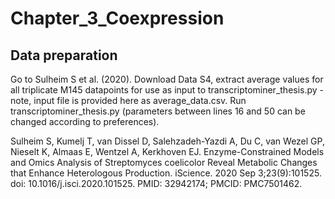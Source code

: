 # Chapter_3_Coexpression
## Data preparation
Go to Sulheim S et al. (2020).  Download Data S4, extract average values for all triplicate M145 datapoints for use as input to transcriptominer_thesis.py - note, input file is provided here as average_data.csv.  Run transcriptominer_thesis.py (parameters between lines 16 and 50 can be changed according to preferences).  


Sulheim S, Kumelj T, van Dissel D, Salehzadeh-Yazdi A, Du C, van Wezel GP, Nieselt K, Almaas E, Wentzel A, Kerkhoven EJ. Enzyme-Constrained Models and Omics Analysis of Streptomyces coelicolor Reveal Metabolic Changes that Enhance Heterologous Production. iScience. 2020 Sep 3;23(9):101525. doi: 10.1016/j.isci.2020.101525. PMID: 32942174; PMCID: PMC7501462.
